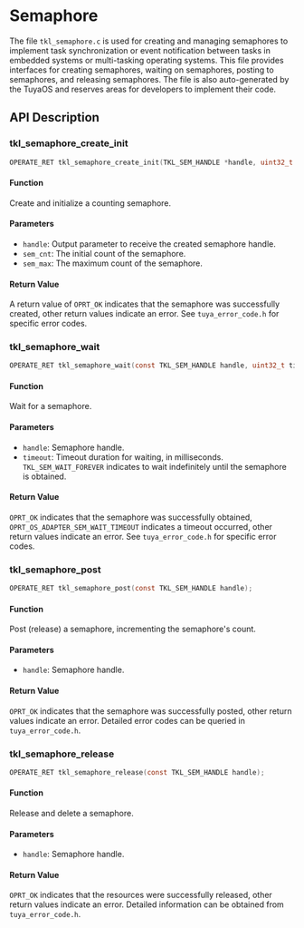 # Semaphore

The file `tkl_semaphore.c` is used for creating and managing semaphores to implement task synchronization or event notification between tasks in embedded systems or multi-tasking operating systems. This file provides interfaces for creating semaphores, waiting on semaphores, posting to semaphores, and releasing semaphores. The file is also auto-generated by the TuyaOS and reserves areas for developers to implement their code.

## API Description

### tkl_semaphore_create_init

```c
OPERATE_RET tkl_semaphore_create_init(TKL_SEM_HANDLE *handle, uint32_t sem_cnt, uint32_t sem_max);
```

#### Function

Create and initialize a counting semaphore.

#### Parameters

- `handle`: Output parameter to receive the created semaphore handle.
- `sem_cnt`: The initial count of the semaphore.
- `sem_max`: The maximum count of the semaphore.

#### Return Value

A return value of `OPRT_OK` indicates that the semaphore was successfully created, other return values indicate an error. See `tuya_error_code.h` for specific error codes.

### tkl_semaphore_wait

```c
OPERATE_RET tkl_semaphore_wait(const TKL_SEM_HANDLE handle, uint32_t timeout);
```

#### Function

Wait for a semaphore.

#### Parameters

- `handle`: Semaphore handle.
- `timeout`: Timeout duration for waiting, in milliseconds. `TKL_SEM_WAIT_FOREVER` indicates to wait indefinitely until the semaphore is obtained.

#### Return Value

`OPRT_OK` indicates that the semaphore was successfully obtained, `OPRT_OS_ADAPTER_SEM_WAIT_TIMEOUT` indicates a timeout occurred, other return values indicate an error. See `tuya_error_code.h` for specific error codes.

### tkl_semaphore_post

```c
OPERATE_RET tkl_semaphore_post(const TKL_SEM_HANDLE handle);
```

#### Function

Post (release) a semaphore, incrementing the semaphore's count.

#### Parameters

- `handle`: Semaphore handle.

#### Return Value

`OPRT_OK` indicates that the semaphore was successfully posted, other return values indicate an error. Detailed error codes can be queried in `tuya_error_code.h`.

### tkl_semaphore_release

```c
OPERATE_RET tkl_semaphore_release(const TKL_SEM_HANDLE handle);
```

#### Function

Release and delete a semaphore.

#### Parameters

- `handle`: Semaphore handle.

#### Return Value

`OPRT_OK` indicates that the resources were successfully released, other return values indicate an error. Detailed information can be obtained from `tuya_error_code.h`.
```
